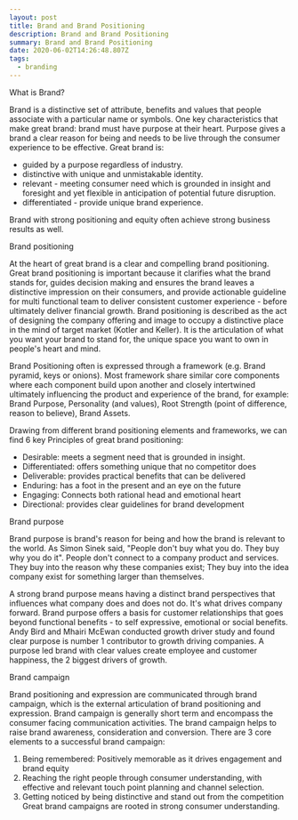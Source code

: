 ```yaml
---
layout: post
title: Brand and Brand Positioning
description: Brand and Brand Positioning
summary: Brand and Brand Positioning
date: 2020-06-02T14:26:48.807Z
tags:
  - branding
---
```

What is Brand?

Brand is a distinctive set of attribute, benefits and values that people associate with a particular name or symbols.  One key characteristics that make great brand: brand must have purpose at their heart. Purpose gives a brand a clear reason for being and needs to be live through the consumer experience to be effective. Great brand is:

* guided by a purpose regardless of industry. 
* distinctive with unique and unmistakable identity. 
* relevant - meeting consumer need which is grounded in insight and foresight and yet flexible in anticipation of potential future disruption. 
* differentiated - provide unique brand experience. 

Brand with strong positioning and equity often achieve strong business results as well. 

Brand positioning 

At the heart of great brand is a clear and compelling brand positioning. Great brand positioning is important because it clarifies what the brand stands for, guides decision making and ensures the brand leaves a distinctive impression on their consumers, and provide actionable guideline for multi functional team to deliver consistent customer experience - before ultimately deliver financial growth. Brand positioning is described as the act of designing the company offering and image to occupy a distinctive place in the mind of target market (Kotler and Keller).  It is the articulation of what  you want your brand to stand for, the unique space you want to own in people's heart and mind. 

Brand Positioning often is expressed through a framework (e.g. Brand pyramid, keys or onions). Most framework share similar core components where each component build upon another and closely intertwined ultimately influencing the product and experience of the brand, for example: Brand Purpose, Personality (and values), Root Strength (point of difference, reason to believe), Brand Assets.

Drawing from different brand positioning elements and frameworks, we can find 6 key Principles of great brand positioning: 

* Desirable: meets a segment need that is grounded in insight. 
* Differentiated: offers something unique that no competitor does
* Deliverable: provides practical benefits that can be delivered
* Enduring: has a foot in the present and an eye on the future
* Engaging: Connects both rational head and emotional heart
* Directional: provides clear guidelines for brand development

Brand purpose

Brand purpose is brand's reason for being and how the brand is relevant to the world. As Simon Sinek said, "People don't buy what you do. They buy why you do it". People don't connect to a company product and services. They buy into the reason why these companies exist; They buy into the idea company exist for something larger than themselves. 

A strong brand purpose means having a distinct brand perspectives that influences what company does and does not do. It's what drives company forward. Brand purpose offers a basis for customer relationships that goes beyond functional benefits - to self expressive, emotional or social benefits. Andy Bird and Mhairi McEwan conducted growth driver study and found clear purpose is number 1 contributor to growth driving companies. A purpose led brand with clear values create employee and customer happiness, the 2 biggest drivers of growth. 

Brand campaign

Brand positioning and expression are communicated through brand campaign, which is the external articulation of brand positioning and expression. Brand campaign is generally short term and encompass the consumer facing communication activities. The brand campaign helps to raise brand awareness, consideration and conversion. There are 3 core elements to a successful brand campaign:

1. Being remembered: Positively memorable as it drives engagement and brand equity
2. Reaching the right people through consumer understanding, with effective and relevant touch point planning and channel selection. 
3. Getting noticed by being distinctive and stand out from the competition Great brand campaigns are rooted in strong consumer understanding.

